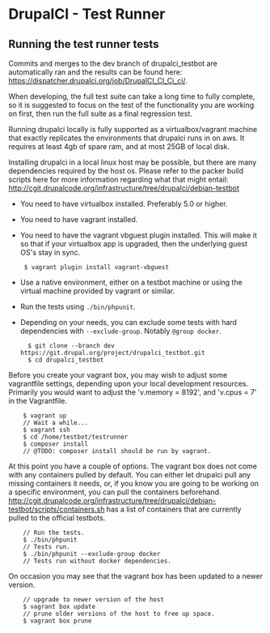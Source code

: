 DrupalCI - Test Runner
======================

Running the test runner tests
-----------------------------

Commits and merges to the dev branch of drupalci_testbot are automatically ran and the results can be found here: https://dispatcher.drupalci.org/job/DrupalCI_CI_Ci_ci/.

When developing, the full test suite can take a long time to fully complete, so it is suggested to focus on the test
of the functionality you are working on first, then run the full suite as a final regression test.

Running drupalci locally is fully supported as a virtualbox/vagrant machine that exactly replicates the environments
 that drupalci runs in on aws. It requires at least 4gb of spare ram, and at most 25GB of local disk.

 Installing drupalci in a local linux host may be possible, but there are many dependencies required by the host os.
 Please refer to the packer build scripts here for more information regarding what that might entail:
 http://cgit.drupalcode.org/infrastructure/tree/drupalci/debian-testbot

- You need to have virtualbox installed. Preferably 5.0 or higher.
- You need to have vagrant installed.
- You need to have the vagrant vbguest plugin installed. This will make it so that if your virtualbox
  app is upgraded, then the underlying guest OS's stay in sync.

       $ vagrant plugin install vagrant-vbguest

- Use a native environment, either on a testbot machine or using the virtual machine provided by vagrant or similar.
- Run the tests using `./bin/phpunit`.
- Depending on your needs, you can exclude some tests with hard dependencies with `--exclude-group`. Notably `@group docker`.

        $ git clone --branch dev https://git.drupal.org/project/drupalci_testbot.git
        $ cd drupalci_testbot

Before you create your vagrant box, you may wish to adjust some vagrantfile settings, depending upon your local
development resources. Primarily you would want to adjust the 'v.memory = 8192', and 'v.cpus = 7' in the Vagrantfile.

        $ vagrant up
        // Wait a while...
        $ vagrant ssh
        $ cd /home/testbot/testrunner
        $ composer install
        // @TODO: composer install should be run by vagrant.

At this point you have a couple of options. The vagrant box does not come with any containers pulled by default.  You
can either let drupalci pull any missing containers it needs, or, if you know you are going to be working on
a specific environment, you can pull the containers beforehand.
http://cgit.drupalcode.org/infrastructure/tree/drupalci/debian-testbot/scripts/containers.sh has a list of containers
that are currently pulled to the official testbots.

        // Run the tests.
        $ ./bin/phpunit
        // Tests run.
        $ ./bin/phpunit --exclude-group docker
        // Tests run without docker dependencies.


On occasion you may see that the vagrant box has been updated to a newer version.

        // upgrade to newer version of the host
        $ vagrant box update
        // prune older versions of the host to free up space.
        $ vagrant box prune
